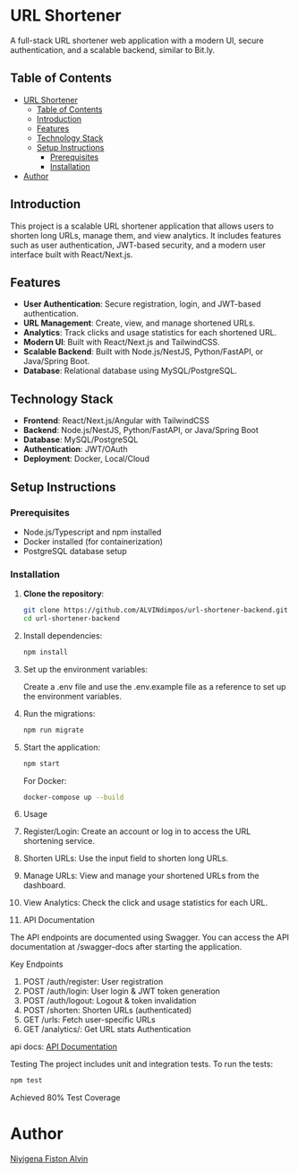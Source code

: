 # URL Shortener

A full-stack URL shortener web application with a modern UI, secure authentication, and a scalable backend, similar to Bit.ly.

## Table of Contents

- [URL Shortener](#url-shortener)
  - [Table of Contents](#table-of-contents)
  - [Introduction](#introduction)
  - [Features](#features)
  - [Technology Stack](#technology-stack)
  - [Setup Instructions](#setup-instructions)
    - [Prerequisites](#prerequisites)
    - [Installation](#installation)
- [Author](#author)

## Introduction

This project is a scalable URL shortener application that allows users to shorten long URLs, manage them, and view analytics. It includes features such as user authentication, JWT-based security, and a modern user interface built with React/Next.js.

## Features

- **User Authentication**: Secure registration, login, and JWT-based authentication.
- **URL Management**: Create, view, and manage shortened URLs.
- **Analytics**: Track clicks and usage statistics for each shortened URL.
- **Modern UI**: Built with React/Next.js and TailwindCSS.
- **Scalable Backend**: Built with Node.js/NestJS, Python/FastAPI, or Java/Spring Boot.
- **Database**: Relational database using MySQL/PostgreSQL.

## Technology Stack

- **Frontend**: React/Next.js/Angular with TailwindCSS
- **Backend**: Node.js/NestJS, Python/FastAPI, or Java/Spring Boot
- **Database**: MySQL/PostgreSQL
- **Authentication**: JWT/OAuth
- **Deployment**: Docker, Local/Cloud

## Setup Instructions

### Prerequisites

- Node.js/Typescript and npm installed
- Docker installed (for containerization)
- PostgreSQL database setup

### Installation

1. **Clone the repository**:
   ```bash
   git clone https://github.com/ALVINdimpos/url-shortener-backend.git
   cd url-shortener-backend
   ```

2. Install dependencies:

   ```bash
   npm install
   ```

3. Set up the environment variables:

   Create a .env file  and use the .env.example file as a reference to set up the environment variables.

4. Run the migrations:

   ```bash
   npm run migrate
   ```

5. Start the application:

   ```bash
   npm start
   ```

   For Docker:

   ```bash
   docker-compose up --build
   ```

6. Usage

7. Register/Login: Create an account or log in to access the URL shortening service.
8. Shorten URLs: Use the input field to shorten long URLs.
9. Manage URLs: View and manage your shortened URLs from the dashboard.
10. View Analytics: Check the click and usage statistics for each URL.
11. API Documentation

The API endpoints are documented using Swagger. You can access the API documentation at /swagger-docs after starting the application.

Key Endpoints

1. POST /auth/register: User registration
2. POST /auth/login: User login & JWT token generation
3. POST /auth/logout: Logout & token invalidation
4. POST /shorten: Shorten URLs (authenticated)
5. GET /urls: Fetch user-specific URLs
6. GET /analytics/: Get URL stats
Authentication

api docs: [API Documentation](https://url-shortener-backend-5qi6.onrender.com/api-docs/#/)

Testing
The project includes unit and integration tests. To run the tests:

```bash
npm test
```

Achieved 80% Test Coverage


# Author

[Niyigena Fiston Alvin](https://www.linkedin.com/in/fistonalvin/)